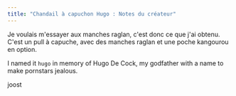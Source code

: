 ```yaml
---
title: "Chandail à capuchon Hugo : Notes du créateur"
---
```


Je voulais m'essayer aux manches raglan, c'est donc ce que j'ai obtenu. C'est un pull à capuche, avec des manches raglan et une poche kangourou en option.

I named it `hugo` in memory of Hugo De Cock, my godfather with a name to make pornstars jealous.

joost
